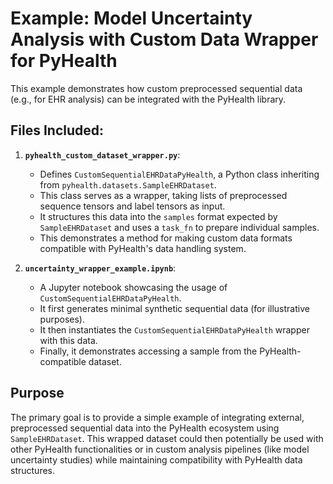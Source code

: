 # Example: Model Uncertainty Analysis with Custom Data Wrapper for PyHealth

This example demonstrates how custom preprocessed sequential data (e.g., for EHR analysis) can be integrated with the PyHealth library.

## Files Included:

1.  **`pyhealth_custom_dataset_wrapper.py`**:
    * Defines `CustomSequentialEHRDataPyHealth`, a Python class inheriting from `pyhealth.datasets.SampleEHRDataset`.
    * This class serves as a wrapper, taking lists of preprocessed sequence tensors and label tensors as input.
    * It structures this data into the `samples` format expected by `SampleEHRDataset` and uses a `task_fn` to prepare individual samples.
    * This demonstrates a method for making custom data formats compatible with PyHealth's data handling system.

2.  **`uncertainty_wrapper_example.ipynb`**:
    * A Jupyter notebook showcasing the usage of `CustomSequentialEHRDataPyHealth`.
    * It first generates minimal synthetic sequential data (for illustrative purposes).
    * It then instantiates the `CustomSequentialEHRDataPyHealth` wrapper with this data.
    * Finally, it demonstrates accessing a sample from the PyHealth-compatible dataset.

## Purpose

The primary goal is to provide a simple example of integrating external, preprocessed sequential data into the PyHealth ecosystem using `SampleEHRDataset`. This wrapped dataset could then potentially be used with other PyHealth functionalities or in custom analysis pipelines (like model uncertainty studies) while maintaining compatibility with PyHealth data structures.